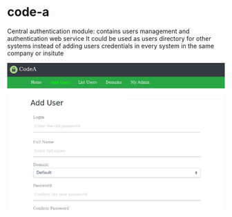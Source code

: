 # code-a
Central authentication module: contains users management and authentication web service
It could be used as users directory for other systems instead of adding users credentials in every system in the same company or insitute

<img src='codea.png' />
